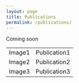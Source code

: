 ```yaml
---
layout: page
title: Publications
permalink: /publications/
---
```


Coming soon

<table style="width:100%">
  <tr>
    <td>Image1</th>
    <td>Publication1</th>
  </tr>
  <tr>
    <td>Image2</td>
    <td>Publication2</td>
  </tr>
  <tr>
    <td>Image3</td>
    <td>Publication3</td>
  </tr>
